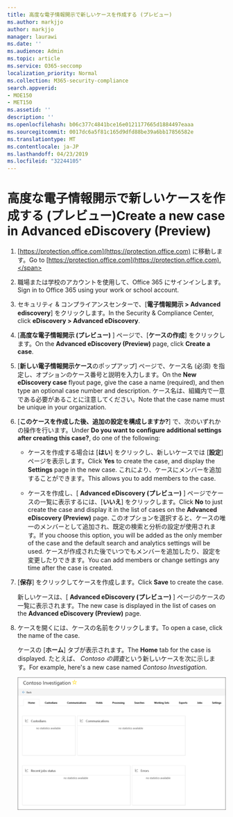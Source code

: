 ```yaml
---
title: 高度な電子情報開示で新しいケースを作成する (プレビュー)
ms.author: markjjo
author: markjjo
manager: laurawi
ms.date: ''
ms.audience: Admin
ms.topic: article
ms.service: O365-seccomp
localization_priority: Normal
ms.collection: M365-security-compliance
search.appverid:
- MOE150
- MET150
ms.assetid: ''
description: ''
ms.openlocfilehash: b06c377c4841bce16e0121177665d1884497eaaa
ms.sourcegitcommit: 0017dc6a5f81c165d9dfd88be39a6bb17856582e
ms.translationtype: MT
ms.contentlocale: ja-JP
ms.lasthandoff: 04/23/2019
ms.locfileid: "32244105"
---
```

# <a name="create-a-new-case-in-advanced-ediscovery-preview"></a><span data-ttu-id="064b9-102">高度な電子情報開示で新しいケースを作成する (プレビュー)</span><span class="sxs-lookup"><span data-stu-id="064b9-102">Create a new case in Advanced eDiscovery (Preview)</span></span>    

1. <span data-ttu-id="064b9-103">[https://protection.office.com](https://protection.office.com) に移動します。</span><span class="sxs-lookup"><span data-stu-id="064b9-103">Go to [https://protection.office.com](https://protection.office.com).</span></span>
    
2. <span data-ttu-id="064b9-104">職場または学校のアカウントを使用して、Office 365 にサインインします。</span><span class="sxs-lookup"><span data-stu-id="064b9-104">Sign in to Office 365 using your work or school account.</span></span>
    
3. <span data-ttu-id="064b9-105">セキュリティ & コンプライアンスセンターで、[**電子情報開示 > Advanced ediscovery**] をクリックします。</span><span class="sxs-lookup"><span data-stu-id="064b9-105">In the Security & Compliance Center, click **eDiscovery > Advanced eDiscovery**.</span></span>
 
4. <span data-ttu-id="064b9-106">[**高度な電子情報開示 (プレビュー)** ] ページで、[**ケースの作成**] をクリックします。</span><span class="sxs-lookup"><span data-stu-id="064b9-106">On the **Advanced eDiscovery (Preview)** page, click **Create a case**.</span></span>
    
5. <span data-ttu-id="064b9-107">[**新しい電子情報開示ケース**のポップアップ] ページで、ケース名 (必須) を指定し、オプションのケース番号と説明を入力します。</span><span class="sxs-lookup"><span data-stu-id="064b9-107">On the **New eDiscovery case** flyout page, give the case a name (required), and then type an optional case number and description.</span></span> <span data-ttu-id="064b9-108">ケース名は、組織内で一意である必要があることに注意してください。</span><span class="sxs-lookup"><span data-stu-id="064b9-108">Note that the case name must be unique in your organization.</span></span>

6. <span data-ttu-id="064b9-109">[**このケースを作成した後、追加の設定を構成しますか?**] で、次のいずれかの操作を行います。</span><span class="sxs-lookup"><span data-stu-id="064b9-109">Under **Do you want to configure additional settings after creating this case?**, do one of the following:</span></span>

    - <span data-ttu-id="064b9-110">ケースを作成する場合は [**はい**] をクリックし、新しいケースでは [**設定**] ページを表示します。</span><span class="sxs-lookup"><span data-stu-id="064b9-110">Click **Yes** to create the case, and display the **Settings** page in the new case.</span></span> <span data-ttu-id="064b9-111">これにより、ケースにメンバーを追加することができます。</span><span class="sxs-lookup"><span data-stu-id="064b9-111">This allows you to add members to the case.</span></span>
    
    - <span data-ttu-id="064b9-112">ケースを作成し、[ **Advanced eDiscovery (プレビュー)** ] ページでケースの一覧に表示するには、[**いいえ**] をクリックします。</span><span class="sxs-lookup"><span data-stu-id="064b9-112">Click **No** to just create the case and display it in the list of cases on the **Advanced eDiscovery (Preview)** page.</span></span> <span data-ttu-id="064b9-113">このオプションを選択すると、ケースの唯一のメンバーとして追加され、既定の検索と分析の設定が使用されます。</span><span class="sxs-lookup"><span data-stu-id="064b9-113">If you choose this option, you will be added as the only member of the case and the default search and analytics settings will be used.</span></span> <span data-ttu-id="064b9-114">ケースが作成された後でいつでもメンバーを追加したり、設定を変更したりできます。</span><span class="sxs-lookup"><span data-stu-id="064b9-114">You can add members or change settings any time after the case is created.</span></span>

7. <span data-ttu-id="064b9-115">[**保存**] をクリックしてケースを作成します。</span><span class="sxs-lookup"><span data-stu-id="064b9-115">Click **Save** to create the case.</span></span>

    <span data-ttu-id="064b9-116">新しいケースは、[ **Advanced eDiscovery (プレビュー)** ] ページのケースの一覧に表示されます。</span><span class="sxs-lookup"><span data-stu-id="064b9-116">The new case is displayed in the list of cases on the **Advanced eDiscovery (Preview)** page.</span></span> 

8. <span data-ttu-id="064b9-117">ケースを開くには、ケースの名前をクリックします。</span><span class="sxs-lookup"><span data-stu-id="064b9-117">To open a case, click the name of the case.</span></span> 

    <span data-ttu-id="064b9-118">ケースの [**ホーム**] タブが表示されます。</span><span class="sxs-lookup"><span data-stu-id="064b9-118">The **Home** tab for the case is displayed.</span></span> <span data-ttu-id="064b9-119">たとえば、 *Contoso の調査*という新しいケースを次に示します。</span><span class="sxs-lookup"><span data-stu-id="064b9-119">For example, here's a new case named *Contoso Investigation*.</span></span>

    ![高度な電子情報開示の新しいケースの [ホーム] タブ](../media/newAeDcase.png)
